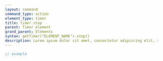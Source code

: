 ```yaml
---
layout: command
command_type: action
element_type: timer
title: timer.stop
parent: Timer element
grand_parent: Elements
syntax: getTimer("ELEMENT_NAME").stop()
description: Lorem ipsum dolor sit amet, consectetur adipiscing elit, sed do eiusmod tempor incididunt ut labore et dolore magna aliqua. Ut enim ad minim veniam, quis nostrud exercitation ullamco laboris nisi ut aliquip ex ea commodo consequat.
---
```


```javascript
// example
```